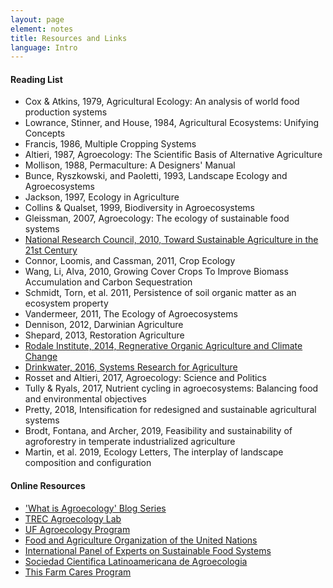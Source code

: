 ```yaml
---
layout: page
element: notes
title: Resources and Links
language: Intro
---
```


#### Reading List

- Cox & Atkins, 1979, Agricultural Ecology: An analysis of world food production 
systems
- Lowrance, Stinner, and House, 1984, Agricultural Ecosystems: Unifying Concepts
- Francis, 1986, Multiple Cropping Systems
- Altieri, 1987, Agroecology: The Scientific Basis of Alternative Agriculture
- Mollison, 1988, Permaculture: A Designers' Manual
- Bunce, Ryszkowski, and Paoletti, 1993, Landscape Ecology and Agroecosystems
- Jackson, 1997, Ecology in Agriculture
- Collins & Qualset, 1999, Biodiversity in Agroecosystems
- Gleissman, 2007, Agroecology: The ecology of sustainable food systems
- [National Research Council, 2010, Toward Sustainable Agriculture in the 21st Century](https://www.nap.edu/catalog/12832/toward-sustainable-agricultural-systems-in-the-21st-century)
- Connor, Loomis, and Cassman, 2011, Crop Ecology
- Wang, Li, Alva, 2010, Growing Cover Crops To Improve Biomass Accumulation and Carbon Sequestration
- Schmidt, Torn, et al. 2011, Persistence of soil organic matter as an ecosystem property 
- Vandermeer, 2011, The Ecology of Agroecosystems
- Dennison, 2012, Darwinian Agriculture
- Shepard, 2013, Restoration Agriculture
- [Rodale Institute, 2014, Regnerative Organic Agriculture and Climate Change](https://rodaleinstitute.org/assets/WhitePaper.pdf)
- [Drinkwater, 2016, Systems Research for Agriculture](https://www.southernsare.org/Grants/Systems-Research/Systems-Research-for-Agriculture)
- Rosset and Altieri, 2017, Agroecology: Science and Politics
- Tully & Ryals, 2017, Nutrient cycling in agroecosystems: Balancing food and environmental objectives
- Pretty, 2018, Intensification for redesigned and sustainable agricultural systems
- Brodt, Fontana, and Archer, 2019, Feasibility and sustainability of agroforestry in temperate industrialized
agriculture
- Martin, et al. 2019, Ecology Letters, The interplay of landscape composition and configuration

#### Online Resources

- ['What is Agroecology' Blog Series](http://blogs.ifas.ufl.edu/trec/what-is-agroecology-2/)
- [TREC Agroecology Lab](https://trec.ifas.ufl.edu/agroecology/)
- [UF Agroecology Program](https://agroecology.ifas.ufl.edu/)
- [Food and Agriculture Organization of the United Nations](http://www.fao.org/agroecology/overview/en/)
- [International Panel of Experts on Sustainable Food Systems](http://www.ipes-food.org/agroecology)
- [Sociedad Cientifica Latinoamericana de Agroecologia](http://agroeco.org/)
- [This Farm Cares Program](https://www.thisfarmcares.org)
